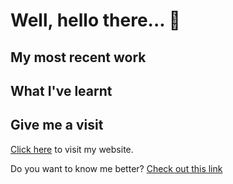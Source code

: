 # Well, hello there... 👋

<!--
**Astisme/astisme** is a ✨ _special_ ✨ repository because its `README.md` (this file) appears on your GitHub profile.

Here are some ideas to get you started:

- 🔭 I’m currently working on ...
- 🌱 I’m currently learning ...
- 👯 I’m looking to collaborate on ...
- 🤔 I’m looking for help with ...
- 💬 Ask me about ...
- 📫 How to reach me: ...
- 😄 Pronouns: ...
- ⚡ Fun fact: ...
-->
## My most recent work


## What I've learnt


## Give me a visit
[Click here](https://www.alfredoit.dev/) to visit my website.

Do you want to know me better? [Check out this link](https://www.alfredoit.dev/aboutme/)
